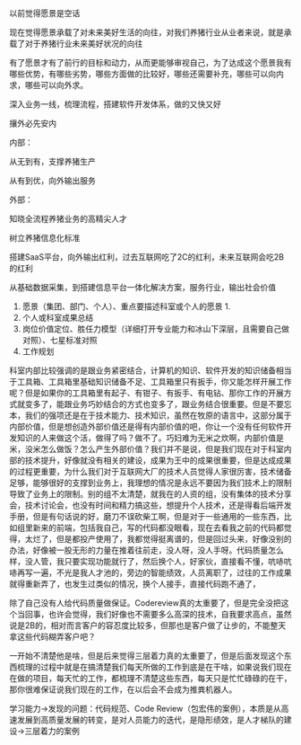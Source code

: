 以前觉得愿景是空话

现在觉得愿景承载了对未来美好生活的向往，对我们养猪行业从业者来说，就是承载了对于养猪行业未来美好状况的向往

有了愿景才有了前行的目标和动力，从而更能够审视自己，为了达成这个愿景我有哪些优势，有哪些劣势，哪些方面做的比较好，哪些还需要补充，哪些可以向内求，哪些可以向外求。



深入业务一线，梳理流程，搭建软件开发体系，做的又快又好

攘外必先安内

内部：

从无到有，支撑养猪生产

从有到优，向外输出服务

外部：

知晓全流程养猪业务的高精尖人才

树立养猪信息化标准

搭建SaaS平台，向外输出红利，过去互联网吃了2C的红利，未来互联网会吃2B的红利

从基础数据采集，到搭建信息平台一体化解决方案，服务行业，输出社会价值





1. 愿景（集团、部门、个人）、重点要描述科室或个人的愿景
   1. 
2. 个人或科室成果总结 
3. 岗位价值定位、胜任力模型（详细打开专业能力和冰山下深层，且需要自己做对照）、七星标准对照 
4. 工作规划

科室内部比较强调的是跟业务紧密结合，计算机的知识、软件开发的知识储备相当于工具箱、工具箱里基础知识储备不足、工具箱里只有扳手，你又能怎样开展工作呢？但是如果你的工具箱里有起子、有钳子、有扳手、有电钻、那你工作的开展方式就变多了，能跟业务巧妙结合的方式也变多了，跟业务结合很重要。但是不要忘本，我们的强项还是在于技术能力、技术知识，虽然在牧原的语言中，这部分属于内部价值，但是想创造外部价值还是得有内部价值的吧，你让一个没有任何软件开发知识的人来做这个活，做得了吗？做不了。巧妇难为无米之炊啊，内部价值是米，没米怎么做饭？怎么产生外部价值？我们并不是说，但是我们现在对于科室内部的技术提升，好像就没有相关的建设，成果为王中的成果很重要，但是达成成果的过程更重要，为什么我们对于互联网大厂的技术人员觉得人家很厉害，技术储备足够，能够很好的支撑到业务上，我理想的情况是永远不要因为我们技术上的限制导致了业务上的限制。别的组不太清楚，就我在的人资的组，没有集体的技术分享会，技术讨论会，也没有时间和精力搞这些，想提升个人技术，还是得看后端开发手册，但是有句话说的好，磨刀不误砍柴工啊，但是对于一些通用的一些东西，比如组里新来的前端，包括我自己，写的代码都没眼看，现在去看我之前的代码都觉得，太烂了，但是都投产使用了，我都觉得挺离谱的，但是回过头来，好像没别的办法，好像被一股无形的力量在推着往前走，没人呀，没人手呀。代码质量怎么样，没人管，我只要实现功能就行了，然后换个人，好家伙，直接看不懂，吭哧吭哧再写一遍，不光是我人才池的，旁边的智能绩效，人员离职了，过往的工作成果就得重新弄了，也发生过类似的情况，换个人接手，直接代码跑不通了，

除了自己没有人给代码质量做保证。Codereview真的太重要了，但是完全没把这个当回事，也许会觉得，我们好像也不需要多么高深的技术，自我要求高点，虽然说是2B的，相对而言客户的容忍度比较多，但那也是客户做了让步的，不能整天拿这些代码糊弄客户吧？



一开始不清楚他是啥，但是后来觉得三层着力真的太重要了，但是后面发现这个东西梳理的过程中就是在搞清楚我们每天所做的工作到底是在干啥，如果说我们现在在做的项目，每天忙的工作，都梳理不清楚这些东西，每天只是忙忙碌碌的在干，那你很难保证说我们现在的工作，在以后会不会成为推粪机器人。



学习能力->发现的问题：代码规范、Code Review（包宏伟的案例），本质是从高速发展到高质量发展的转变，是对人员能力的迭代，是隐形绩效，是人才梯队的建设->三层着力的案例
